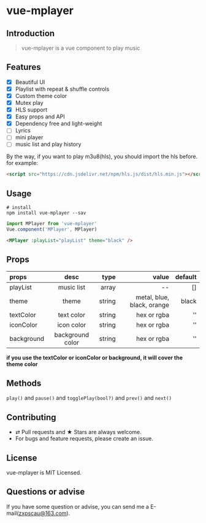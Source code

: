 # vue-mplayer

## Introduction

> vue-mplayer is a vue component to play music

## Features

-   [x] Beautiful UI
-   [x] Playlist with repeat & shuffle controls
-   [x] Custom theme color
-   [x] Mutex play
-   [x] HLS support
-   [x] Easy props and API
-   [x] Dependency free and light-weight
-   [ ] Lyrics
-   [ ] mini player
-   [ ] music list and play history

By the way, if you want to play m3u8(hls), you should import the hls before. for example:

```html
<script src="https://cdn.jsdelivr.net/npm/hls.js/dist/hls.min.js"></script>
```

## Usage

```
# install
npm install vue-mplayer --sav
```

```js
import MPlayer from 'vue-mplayer'
Vue.component('MPlayer', MPlayer)
```

```html
<MPlayer :playList="playList" theme="black" />
```

## Props

| props      |       desc       |   type |                      value | default |
| :--------- | :--------------: | -----: | -------------------------: | ------: |
| playList   |    music list    |  array |                         -- |      [] |
| theme      |      theme       | string | metal, blue, black, orange |   black |
| textColor  |    text color    | string |                hex or rgba |      '' |
| iconColor  |    icon color    | string |                hex or rgba |      '' |
| background | background color | string |                hex or rgba |      '' |

**if you use the textColor or iconColor or background, it will cover the theme color**

## Methods

`play()` and `pause()` and `togglePlay(bool?)` and `prev()` and `next()`

## Contributing

-   ⇄ Pull requests and ★ Stars are always welcome.
-   For bugs and feature requests, please create an issue.

## License

vue-mplayer is MIT Licensed.

## Questions or advise

If you have some question or advise, you can send me a E-mail(zxpscau@163.com).
